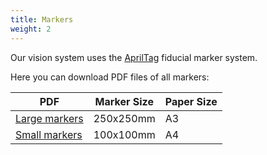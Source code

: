 ```yaml
---
title: Markers
weight: 2
---
```


Our vision system uses the [AprilTag][apriltag] fiducial marker system.

Here you can download PDF files of all markers:

| PDF                               | Marker Size | Paper Size |
|-----------------------------------|-------------|------------|
| [Large markers][large-marker-pdf] | 250x250mm   | A3         |
| [Small markers][small-marker-pdf] | 100x100mm   | A4         |

[apriltag]: https://april.eecs.umich.edu/software/apriltag/
[large-marker-pdf]: /docs/large-tags.pdf
[small-marker-pdf]: /docs/small-tags.pdf
